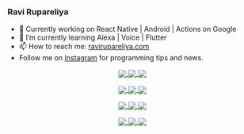 ### Ravi Rupareliya

- 🔭 Currently working on React Native | Android | Actions on Google
- 🌱 I’m currently learning Alexa | Voice | Flutter
- 📫 How to reach me: [ravirupareliya.com](https://ravirupareliya.com)
- Follow me on [Instagram](https://www.instagram.com/ravi.rupareliya/) for programming tips and news.

<a href="https://www.instagram.com/ravi.rupareliya/" target="_blank">
<!-- insta-feed:START-->
<p align="center">
<img align="center" src=https://scontent-iad3-1.cdninstagram.com/v/t51.2885-15/e35/s150x150/122425343_1572645589603046_1626634953961554534_n.jpg?_nc_ht=scontent-iad3-1.cdninstagram.com&_nc_cat=102&_nc_ohc=EOK0GgDwEF4AX8CTNvx&tp=1&oh=22c0da7931250ad5d61f18a562cdd19f&oe=6022EBC1 />
<img align="center" src=https://scontent-iad3-1.cdninstagram.com/v/t51.2885-15/e35/s150x150/119738360_171946631175661_8308691936849414239_n.jpg?_nc_ht=scontent-iad3-1.cdninstagram.com&_nc_cat=101&_nc_ohc=X5y_cbUtWSkAX9ZZleg&tp=1&oh=bf4b57acd660727116796d665f517ca4&oe=6021E7DD />
<img align="center" src=https://scontent-iad3-1.cdninstagram.com/v/t51.2885-15/e35/s150x150/119471335_3325605627530848_5783608158621298966_n.jpg?_nc_ht=scontent-iad3-1.cdninstagram.com&_nc_cat=104&_nc_ohc=QF0-nDzVkh4AX8nZ02f&tp=1&oh=da48482dbbafdc9b968165e70c8d3717&oe=60226481 />
</p>
<p align="center">
<img align="center" src=https://scontent-iad3-1.cdninstagram.com/v/t51.2885-15/e35/s150x150/118735524_155532192843864_2438830621806811548_n.jpg?_nc_ht=scontent-iad3-1.cdninstagram.com&_nc_cat=100&_nc_ohc=J10cY1WltGQAX-T1Lsc&tp=1&oh=7cc426ec294ca48ade682ae03dd8bc51&oe=6024256E />
<img align="center" src=https://scontent-iad3-1.cdninstagram.com/v/t51.2885-15/e35/s150x150/118358282_793232521422249_4194198869826492121_n.jpg?_nc_ht=scontent-iad3-1.cdninstagram.com&_nc_cat=109&_nc_ohc=aPXTF_evhtkAX-y4vAC&tp=1&oh=003adb627b3e0087dd2bbf80eede1f50&oe=6022F63C />
<img align="center" src=https://scontent-iad3-1.cdninstagram.com/v/t51.2885-15/e35/s150x150/118083536_653646245259286_4437462516989252087_n.jpg?_nc_ht=scontent-iad3-1.cdninstagram.com&_nc_cat=110&_nc_ohc=T4x3wuHAxbsAX_yPvNE&tp=1&oh=9915fd0e45cb9e31f5d4b22df332c8be&oe=602365DC />
</p>
<p align="center">
<img align="center" src=https://scontent-iad3-1.cdninstagram.com/v/t51.2885-15/e35/s150x150/118175330_604822603490734_6882222491011634628_n.jpg?_nc_ht=scontent-iad3-1.cdninstagram.com&_nc_cat=110&_nc_ohc=igOJsPmxSO4AX85Iy1_&tp=1&oh=c4a321db8b8a01654954d5523f5167d0&oe=60219AF7 />
<img align="center" src=https://scontent-iad3-1.cdninstagram.com/v/t51.2885-15/e35/s150x150/117801930_118850686597100_8281062695853943386_n.jpg?_nc_ht=scontent-iad3-1.cdninstagram.com&_nc_cat=108&_nc_ohc=ZdwjCT3gtPMAX86N90Q&tp=1&oh=c28c60b66347567607260a3e5aef67c5&oe=60220CC0 />
<img align="center" src=https://scontent-iad3-1.cdninstagram.com/v/t51.2885-15/e35/s150x150/117867292_2771207523148452_3241414180657952736_n.jpg?_nc_ht=scontent-iad3-1.cdninstagram.com&_nc_cat=100&_nc_ohc=uy-0PaB1RaMAX_7Mc29&tp=1&oh=18fb551fbead095a427dde6a2d677582&oe=6021A521 />
</p>
<p align="center">
<img align="center" src=https://scontent-iad3-1.cdninstagram.com/v/t51.2885-15/e35/s150x150/117931678_793632161399712_7562658963115355616_n.jpg?_nc_ht=scontent-iad3-1.cdninstagram.com&_nc_cat=100&_nc_ohc=xUjz4x_x-_AAX_1bYUO&tp=1&oh=7194a467ffd7f1be34d92e2653bb6d5f&oe=6023A4B7 />
<img align="center" src=https://scontent-iad3-1.cdninstagram.com/v/t51.2885-15/e35/s150x150/117747115_220949032661980_1081920512424702093_n.jpg?_nc_ht=scontent-iad3-1.cdninstagram.com&_nc_cat=104&_nc_ohc=xqmj7M-WPJwAX8pIR9G&tp=1&oh=6e795b7e7937b19895250f02085e60b4&oe=60251116 />
<img align="center" src=https://scontent-iad3-1.cdninstagram.com/v/t51.2885-15/e35/s150x150/117564950_167171931547080_7523565149947571776_n.jpg?_nc_ht=scontent-iad3-1.cdninstagram.com&_nc_cat=100&_nc_ohc=uT64ZOYY7PUAX9LIdnw&tp=1&oh=05ce2f0c9a66de277710bc5cddd81541&oe=6024415D />
</p>

<!-- insta-feed:END-->
</a>
